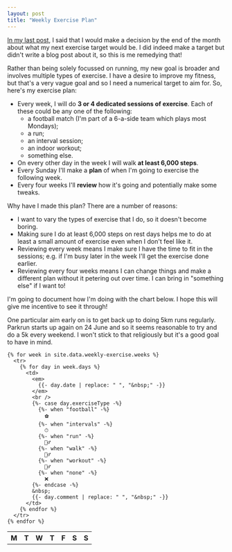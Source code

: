 ```yaml
---
layout: post
title: "Weekly Exercise Plan"
---
```


[In my last post](/2021/05/16/run30/), I said that I would make a decision by the end of the month about what my next exercise target would be. I did indeed make a target but didn't write a blog post about it, so this is me remedying that!

Rather than being solely focussed on running, my new goal is broader and involves multiple types of exercise. I have a desire to improve my fitness, but that's a very vague goal and so I need a numerical target to aim for. So, here's my exercise plan:

- Every week, I will do **3 or 4 dedicated sessions of exercise**. Each of these could be any one of the following:
  - a football match (I'm part of a 6-a-side team which plays most Mondays);
  - a run;
  - an interval session;
  - an indoor workout;
  - something else.
- On every other day in the week I will walk **at least 6,000 steps**.
- Every Sunday I'll make a **plan** of when I'm going to exercise the following week.
- Every four weeks I'll **review** how it's going and potentially make some tweaks.

Why have I made this plan? There are a number of reasons:

- I want to vary the types of exercise that I do, so it doesn't become boring.
- Making sure I do at least 6,000 steps on rest days helps me to do at least a small amount of exercise even when I don't feel like it.
- Reviewing every week means I make sure I have the time to fit in the sessions; e.g. if I'm busy later in the week I'll get the exercise done earlier.
- Reviewing every four weeks means I can change things and make a different plan without it petering out over time. I can bring in "something else" if I want to!

I'm going to document how I'm doing with the chart below. I hope this will give me incentive to see it through!

One particular aim early on is to get back up to doing 5km runs regularly. Parkrun starts up again on 24 June and so it seems reasonable to try and do a 5k every weekend. I won't stick to that religiously but it's a good goal to have in mind.

<div class="table-responsive-lg">
  <table class="table table-striped table-sm table-hover">
    <tr>
      <th>M</th>
      <th>T</th>
      <th>W</th>
      <th>T</th>
      <th>F</th>
      <th>S</th>
      <th>S</th>
    </tr>

    {% for week in site.data.weekly-exercise.weeks %}
      <tr>
        {% for day in week.days %}
          <td>
            <em>
              {{- day.date | replace: " ", "&nbsp;" -}}
            </em>
            <br />
            {%- case day.exerciseType -%}
              {%- when "football" -%}
                ⚽
              {%- when "intervals" -%}
                ⏱
              {%- when "run" -%}
                🏃‍♂️
              {%- when "walk" -%}
                🚶‍♂️
              {%- when "workout" -%}
                🏋️‍♂️
              {%- when "none" -%}
                ❌
            {%- endcase -%}
            &nbsp;
            {{- day.comment | replace: " ", "&nbsp;" -}}
          </td>
        {% endfor %}
      </tr>
    {% endfor %}
  </table>
</div>